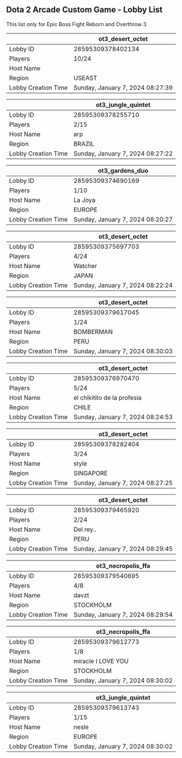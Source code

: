 ## Dota 2 Arcade Custom Game - Lobby List

This list only for Epic Boss Fight Reborn and Overthrow 3

|  | ot3_desert_octet |
| ------ | ------ |
| Lobby ID | 28595309378402134 |
| Players | 10/24 |
| Host Name | <Cyborgix> |
| Region | USEAST |
| Lobby Creation Time | Sunday, January 7, 2024 08:27:39 |


|  | ot3_jungle_quintet |
| ------ | ------ |
| Lobby ID | 28595309378255710 |
| Players | 2/15 |
| Host Name | arp |
| Region | BRAZIL |
| Lobby Creation Time | Sunday, January 7, 2024 08:27:22 |


|  | ot3_gardens_duo |
| ------ | ------ |
| Lobby ID | 28595309374690169 |
| Players | 1/10 |
| Host Name | La Joya |
| Region | EUROPE |
| Lobby Creation Time | Sunday, January 7, 2024 08:20:27 |


|  | ot3_desert_octet |
| ------ | ------ |
| Lobby ID | 28595309375697703 |
| Players | 4/24 |
| Host Name | Watcher |
| Region | JAPAN |
| Lobby Creation Time | Sunday, January 7, 2024 08:22:24 |


|  | ot3_desert_octet |
| ------ | ------ |
| Lobby ID | 28595309379617045 |
| Players | 1/24 |
| Host Name | BOMBERMAN |
| Region | PERU |
| Lobby Creation Time | Sunday, January 7, 2024 08:30:03 |


|  | ot3_desert_octet |
| ------ | ------ |
| Lobby ID | 28595309376970470 |
| Players | 5/24 |
| Host Name | el chikitito de la profesia |
| Region | CHILE |
| Lobby Creation Time | Sunday, January 7, 2024 08:24:53 |


|  | ot3_desert_octet |
| ------ | ------ |
| Lobby ID | 28595309378282404 |
| Players | 3/24 |
| Host Name | style |
| Region | SINGAPORE |
| Lobby Creation Time | Sunday, January 7, 2024 08:27:25 |


|  | ot3_desert_octet |
| ------ | ------ |
| Lobby ID | 28595309379465920 |
| Players | 2/24 |
| Host Name | Del rey.. |
| Region | PERU |
| Lobby Creation Time | Sunday, January 7, 2024 08:29:45 |


|  | ot3_necropolis_ffa |
| ------ | ------ |
| Lobby ID | 28595309379540695 |
| Players | 4/8 |
| Host Name | davzt |
| Region | STOCKHOLM |
| Lobby Creation Time | Sunday, January 7, 2024 08:29:54 |


|  | ot3_necropolis_ffa |
| ------ | ------ |
| Lobby ID | 28595309379612773 |
| Players | 1/8 |
| Host Name | miracle I LOVE YOU |
| Region | STOCKHOLM |
| Lobby Creation Time | Sunday, January 7, 2024 08:30:02 |


|  | ot3_jungle_quintet |
| ------ | ------ |
| Lobby ID | 28595309379613743 |
| Players | 1/15 |
| Host Name | nesle |
| Region | EUROPE |
| Lobby Creation Time | Sunday, January 7, 2024 08:30:02 |


